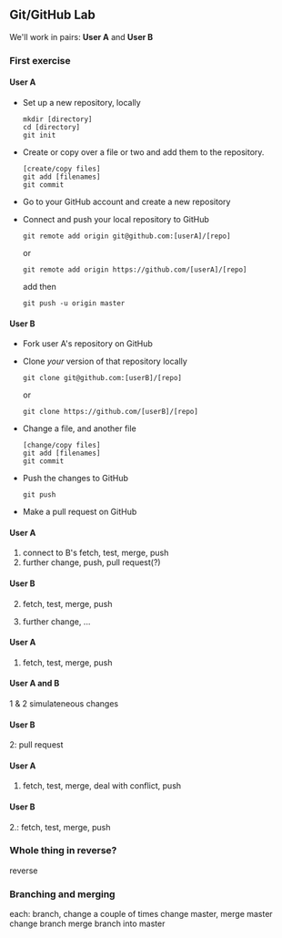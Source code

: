 ## Git/GitHub Lab

We'll work in pairs: **User A** and **User B**

### First exercise


#### User A

- Set up a new repository, locally

  ```
  mkdir [directory]
  cd [directory]
  git init
  ```
       
- Create or copy over a file or two and add them to the repository.
 
  ```
  [create/copy files]
  git add [filenames]
  git commit
  ```
       
- Go to your GitHub account and create a new repository
 
- Connect and push your local repository to GitHub
 
  ```
  git remote add origin git@github.com:[userA]/[repo]
  ```
       
  or
   
  ```
  git remote add origin https://github.com/[userA]/[repo]
  ```
       
  add then
   
  ```
  git push -u origin master
  ```
       
#### User B

- Fork user A's repository on GitHub
 
- Clone _your_ version of that repository locally
 
  ```
  git clone git@github.com:[userB]/[repo]
  ```
       
  or
   
  ```
  git clone https://github.com/[userB]/[repo]
  ```
       
- Change a file, and another file
 
  ```
  [change/copy files]
  git add [filenames]
  git commit
  ```
       
- Push the changes to GitHub
 
  ```
  git push
  ```
       
- Make a pull request on GitHub       

#### User A
1. connect to B's fetch, test, merge, push
1. further change, push, pull request(?)

#### User B
2. fetch, test, merge, push

2. further change, ...

#### User A 
1. fetch, test, merge, push

#### User A and B
1 & 2 simulateneous changes

#### User B 
2: pull request

#### User A 
1. fetch, test, merge, deal with conflict, push

#### User B

2.: fetch, test, merge, push



### Whole thing in reverse?

reverse

### Branching and merging

each: branch, change a couple of times
change master, merge master
change branch
merge branch into master

